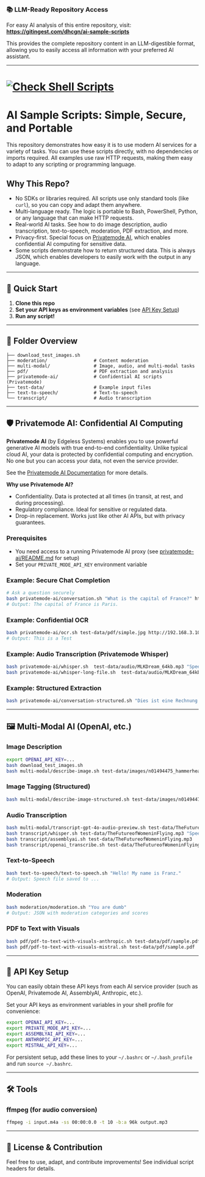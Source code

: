 ### 📚 LLM-Ready Repository Access

For easy AI analysis of this entire repository, visit:
**https://gitingest.com/dhcgn/ai-sample-scripts**

This provides the complete repository content in an LLM-digestible format, allowing you to easily access all information with your preferred AI assistant.

---

# [![Check Shell Scripts](https://github.com/dhcgn/ai-sample-scripts/actions/workflows/check-shell-scripts.yml/badge.svg)](https://github.com/dhcgn/ai-sample-scripts/actions/workflows/check-shell-scripts.yml)

# AI Sample Scripts: Simple, Secure, and Portable

This repository demonstrates how easy it is to use modern AI services for a variety of tasks. You can use these scripts directly, with no dependencies or imports required. All examples use raw HTTP requests, making them easy to adapt to any scripting or programming language.

## Why This Repo?

* No SDKs or libraries required. All scripts use only standard tools (like `curl`), so you can copy and adapt them anywhere.
* Multi-language ready. The logic is portable to Bash, PowerShell, Python, or any language that can make HTTP requests.
* Real-world AI tasks. See how to do image description, audio transcription, text-to-speech, moderation, PDF extraction, and more.
* Privacy-first. Special focus on [Privatemode AI](#privatemode-ai-confidential-computing), which enables confidential AI computing for sensitive data.
* Some scripts demonstrate how to return structured data. This is always JSON, which enables developers to easily work with the output in any language.

---

## 🚀 Quick Start

1. **Clone this repo**
2. **Set your API keys as environment variables** (see [API Key Setup](#api-key-setup))
3. **Run any script!**

---

## 📂 Folder Overview

```
├── download_test_images.sh
├── moderation/                 # Content moderation
├── multi-modal/                # Image, audio, and multi-modal tasks
├── pdf/                        # PDF extraction and analysis
├── privatemode-ai/             # Confidential AI scripts (Privatemode)
├── test-data/                  # Example input files
├── text-to-speech/             # Text-to-speech
└── transcript/                 # Audio transcription
```

---

## 🛡️ Privatemode AI: Confidential AI Computing


**Privatemode AI** (by Edgeless Systems) enables you to use powerful generative AI models with true end-to-end confidentiality. Unlike typical cloud AI, your data is protected by confidential computing and encryption. No one but you can access your data, not even the service provider.

See the [Privatemode AI Documentation](https://docs.privatemode.ai/) for more details.

**Why use Privatemode AI?**

* Confidentiality. Data is protected at all times (in transit, at rest, and during processing).
* Regulatory compliance. Ideal for sensitive or regulated data.
* Drop-in replacement. Works just like other AI APIs, but with privacy guarantees.

### Prerequisites

- You need access to a running Privatemode AI proxy (see [privatemode-ai/README.md](privatemode-ai/README.md) for setup)
- Set your `PRIVATE_MODE_API_KEY` environment variable

### Example: Secure Chat Completion

```bash
# Ask a question securely
bash privatemode-ai/conversation.sh "What is the capital of France?" http://192.168.3.10:9876
# Output: The capital of France is Paris.
```

### Example: Confidential OCR

```bash
bash privatemode-ai/ocr.sh test-data/pdf/simple.jpg http://192.168.3.10:9876/
# Output: This is a Test
```


### Example: Audio Transcription (Privatemode Whisper)

```bash
bash privatemode-ai/whisper.sh  test-data/audio/MLKDream_64kb.mp3 "Speech" "en" http://192.168.3.10:9876
bash privatemode-ai/whisper-long-file.sh  test-data/audio/MLKDream_64kb_first_90s.mp3 "Speech" "en" http://192.168.3.10:9876 
```

### Example: Structured Extraction

```bash
bash privatemode-ai/conversation-structured.sh "Dies ist eine Rechnung über einen Computer" privatemode-ai/caption_list.schema.json http://localhost:8080
```

---

## 🖼️ Multi-Modal AI (OpenAI, etc.)

### Image Description

```bash
export OPENAI_API_KEY=...
bash download_test_images.sh
bash multi-modal/describe-image.sh test-data/images/n01494475_hammerhead.JPEG 'What is in this image? Give a Description and a list of tags.'
```

### Image Tagging (Structured)

```bash
bash multi-modal/describe-image-structured.sh test-data/images/n01494475_hammerhead.JPEG
```

### Audio Transcription

```bash
bash multi-modal/transcript-gpt-4o-audio-preview.sh test-data/TheFutureofWomeninFlying.mp3 "Transcribe this audio."
bash transcript/whisper.sh test-data/TheFutureofWomeninFlying.mp3 "Speech of Amelia Earhart" "en"
bash transcript/assemblyai.sh test-data/TheFutureofWomeninFlying.mp3
bash transcript/openai_transcribe.sh test-data/TheFutureofWomeninFlying.mp3 "Speech of Amelia Earhart" "en"
```

### Text-to-Speech

```bash
bash text-to-speech/text-to-speech.sh "Hello! My name is Franz."
# Output: Speech file saved to ...
```

### Moderation

```bash
bash moderation/moderation.sh "You are dumb"
# Output: JSON with moderation categories and scores
```

### PDF to Text with Visuals

```bash
bash pdf/pdf-to-text-with-visuals-anthropic.sh test-data/pdf/sample.pdf
bash pdf/pdf-to-text-with-visuals-mistral.sh test-data/pdf/sample.pdf
```

---


## 🔑 API Key Setup

You can easily obtain these API keys from each AI service provider (such as OpenAI, Privatemode AI, AssemblyAI, Anthropic, etc.).

Set your API keys as environment variables in your shell profile for convenience:

```bash
export OPENAI_API_KEY=...
export PRIVATE_MODE_API_KEY=...
export ASSEMBLYAI_API_KEY=...
export ANTHROPIC_API_KEY=...
export MISTRAL_API_KEY=...
```

For persistent setup, add these lines to your `~/.bashrc` or `~/.bash_profile` and run `source ~/.bashrc`.

---

## 🛠️ Tools

### ffmpeg (for audio conversion)

```bash
ffmpeg -i input.m4a -ss 00:00:0.0 -t 10 -b:a 96k output.mp3
```

---

## 📑 License & Contribution

Feel free to use, adapt, and contribute improvements! See individual script headers for details.
